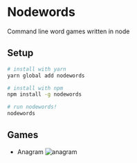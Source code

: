 # Nodewords

Command line word games written in node

## Setup
```bash
# install with yarn
yarn global add nodewords

# install with npm
npm install -g nodewords

# run nodewords!
nodewords
```

## Games

* Anagram
  ![anagram](https://chinchiheather.github.io/nodewords/img/anagram-example.png)

